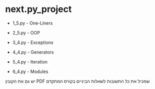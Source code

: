 # next.py_project

* 1_5.py - One-Liners

* 2_5.py - OOP 

* 3_4.py - Exceptions

* 4_4.py - Generators

* 5_4.py - Iteration

* 6_4.py - Modules

יש גם את הקובץ PDF שמכיל את כל התשובות לשאלות הביניים בקורס המתקדם
